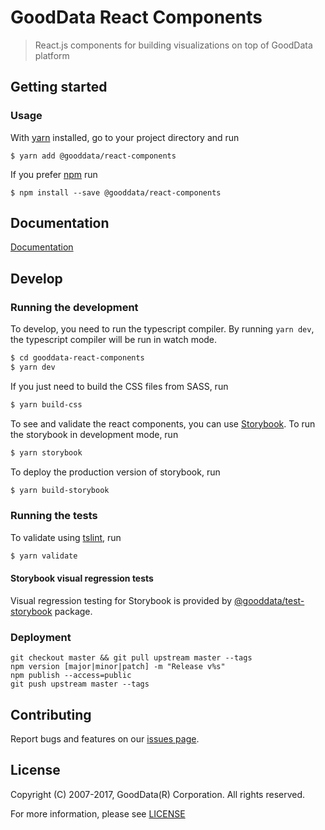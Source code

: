 # GoodData React Components
> React.js components for building visualizations on top of GoodData platform

## Getting started

### Usage

With [yarn](https://yarnpkg.com) installed, go to your project directory and run
```
$ yarn add @gooddata/react-components
```

If you prefer [npm](npmjs.com) run
```
$ npm install --save @gooddata/react-components
```

## Documentation
[Documentation](https://help.gooddata.com/display/bHsp5IhQjuz0e6HS0s76/React+Components)

## Develop

### Running the development

To develop, you need to run the typescript compiler. By running `yarn dev`, the typescript compiler will be run in watch mode.
```sh
$ cd gooddata-react-components
$ yarn dev
```

If you just need to build the CSS files from SASS, run
```sh
$ yarn build-css
```

To see and validate the react components, you can use [Storybook](https://storybook.js.org/).
To run the storybook in development mode, run
```sh
$ yarn storybook
```

To deploy the production version of storybook, run
```sh
$ yarn build-storybook
```


### Running the tests

To validate using [tslint](https://palantir.github.io/tslint/), run
```sh
$ yarn validate
```

#### Storybook visual regression tests

Visual regression testing for Storybook is provided by [@gooddata/test-storybook](https://github.com/gooddata/gdc-client-utils/tree/master/test-storybook) package.

### Deployment
```
git checkout master && git pull upstream master --tags
npm version [major|minor|patch] -m "Release v%s"
npm publish --access=public
git push upstream master --tags
```

## Contributing
Report bugs and features on our [issues page](https://github.com/gooddata/gooddata-react-components/issues).

## License
Copyright (C) 2007-2017, GoodData(R) Corporation. All rights reserved.

For more information, please see [LICENSE](https://github.com/gooddata/gooddata-react-components/blob/master/LICENSE)
